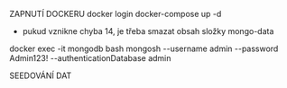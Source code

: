 ZAPNUTÍ DOCKERU
docker login
docker-compose up -d

- pukud vznikne chyba 14, je třeba smazat obsah složky mongo-data

docker exec -it mongodb bash
mongosh --username admin --password Admin123! --authenticationDatabase admin

SEEDOVÁNÍ DAT